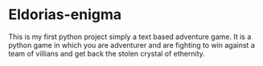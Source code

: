 # Eldorias-enigma
This is my first python project simply a text based adventure game. It is a python game in which you are adventurer and are fighting to win against a team of villians and get back the stolen crystal of ethernity. 
